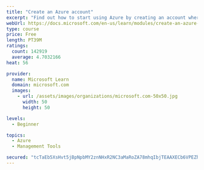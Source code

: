 ```yaml
---
title: "Create an Azure account"
excerpt: "Find out how to start using Azure by creating an account where you’ll see services and personal settings for identity, billing, and preferences."
webUrl: https://docs.microsoft.com/en-us/learn/modules/create-an-azure-account/
type: course
price: Free
length: PT39M
ratings:
  count: 142919
  average: 4.7032166
heat: 56

provider:
  name: Microsoft Learn
  domain: microsoft.com
  images:
    - url: /assets/images/organizations/microsoft.com-50x50.jpg
      width: 50
      height: 50

levels:
  - Beginner

topics:
  - Azure
  - Management Tools

secured: "tcTaEb5XsHvt5jBpNpbMY2znNHxR2NC3aMaRoZA78mhqIbjTEAAXECb6VPEZhn6u3C5TJByP5c7RhwTA3Y9EDiP1l952waXyKz8y00Bzm9bpcSRhVu5e31hltD1BZOuIwR1vqHLUMHzTfzuebJLONdEVDAikiK3gsQ2N42YaB1HlbbSNyBvVc1SvYPVaK/YJt56iSQWcJar/tTqjovYYI6lpxvcr2sPHyMsu/S0bg5yy2tZ00+Fu1tdGEGiBEQ6zCPhD9nv9nv3RlO+V1tV3IP2GiYyPYCg8fV7EfKDwuMmTe8QoL5RmbvE7afUSKNy7I2/JRvNx11speF+MgeZXsbfgT+IIlIxVJ5yNcnt3ioLJXCsFz9Br6XYoc9cLXEexFIw6SNoDQfm8ndwAx5Sq2npLIrnPXt+cZa4xN2SgwHHiehtXOuySp6/Ps+ksQOqZ;1cnBCFDbiu25PhGVtcHrXA=="
---
```


